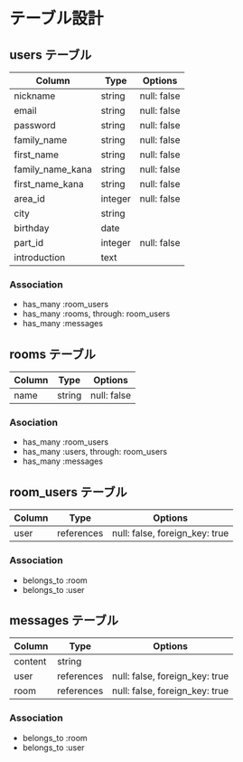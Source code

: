 # テーブル設計

## users テーブル

| Column           | Type        | Options           |
| ---------------- | ----------- | ----------------- |
| nickname         | string      | null: false       |
| email            | string      | null: false       |
| password         | string      | null: false       |
| family_name      | string      | null: false       |
| first_name       | string      | null: false       |
| family_name_kana | string      | null: false       |
| first_name_kana  | string      | null: false       |
| area_id          | integer     | null: false       |
| city             | string      |                   |
| birthday         | date        |                   |
| part_id          | integer     | null: false       |
| introduction     | text        |                   |

### Association
- has_many :room_users
- has_many :rooms, through: room_users
- has_many :messages

## rooms テーブル

| Column           | Type        | Options           |
| ---------------- | ----------- | ----------------- |
| name             | string      | null: false       |

### Asociation
- has_many :room_users
- has_many :users, through: room_users
- has_many :messages

## room_users テーブル

| Column           | Type        | Options                        |
| ---------------- | ----------- | ------------------------------ |
| user             | references  | null: false, foreign_key: true |

### Association
- belongs_to :room
- belongs_to :user

## messages テーブル

| Column           | Type        | Options                         |
| ---------------- | ----------- | ------------------------------- |
| content          | string      |                                 |
| user             | references  | null: false, foreign_key: true  |
| room             | references  | null: false, foreign_key: true  |

### Association
- belongs_to :room
- belongs_to :user

